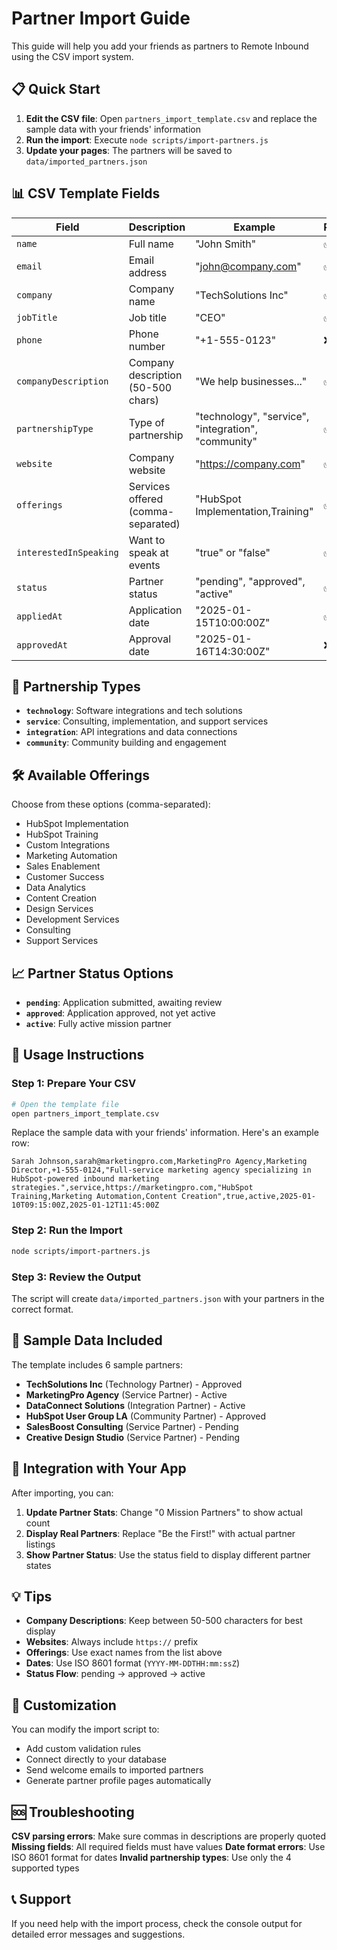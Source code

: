 # Partner Import Guide

This guide will help you add your friends as partners to Remote Inbound using the CSV import system.

## 📋 Quick Start

1. **Edit the CSV file**: Open `partners_import_template.csv` and replace the sample data with your friends' information
2. **Run the import**: Execute `node scripts/import-partners.js`
3. **Update your pages**: The partners will be saved to `data/imported_partners.json`

## 📊 CSV Template Fields

| Field | Description | Example | Required |
|-------|-------------|---------|----------|
| `name` | Full name | "John Smith" | ✅ |
| `email` | Email address | "john@company.com" | ✅ |
| `company` | Company name | "TechSolutions Inc" | ✅ |
| `jobTitle` | Job title | "CEO" | ✅ |
| `phone` | Phone number | "+1-555-0123" | ❌ |
| `companyDescription` | Company description (50-500 chars) | "We help businesses..." | ✅ |
| `partnershipType` | Type of partnership | "technology", "service", "integration", "community" | ✅ |
| `website` | Company website | "https://company.com" | ✅ |
| `offerings` | Services offered (comma-separated) | "HubSpot Implementation,Training" | ✅ |
| `interestedInSpeaking` | Want to speak at events | "true" or "false" | ✅ |
| `status` | Partner status | "pending", "approved", "active" | ✅ |
| `appliedAt` | Application date | "2025-01-15T10:00:00Z" | ✅ |
| `approvedAt` | Approval date | "2025-01-16T14:30:00Z" | ❌ |

## 🎯 Partnership Types

- **`technology`**: Software integrations and tech solutions
- **`service`**: Consulting, implementation, and support services  
- **`integration`**: API integrations and data connections
- **`community`**: Community building and engagement

## 🛠️ Available Offerings

Choose from these options (comma-separated):
- HubSpot Implementation
- HubSpot Training
- Custom Integrations
- Marketing Automation
- Sales Enablement
- Customer Success
- Data Analytics
- Content Creation
- Design Services
- Development Services
- Consulting
- Support Services

## 📈 Partner Status Options

- **`pending`**: Application submitted, awaiting review
- **`approved`**: Application approved, not yet active
- **`active`**: Fully active mission partner

## 🚀 Usage Instructions

### Step 1: Prepare Your CSV
```bash
# Open the template file
open partners_import_template.csv
```

Replace the sample data with your friends' information. Here's an example row:
```csv
Sarah Johnson,sarah@marketingpro.com,MarketingPro Agency,Marketing Director,+1-555-0124,"Full-service marketing agency specializing in HubSpot-powered inbound marketing strategies.",service,https://marketingpro.com,"HubSpot Training,Marketing Automation,Content Creation",true,active,2025-01-10T09:15:00Z,2025-01-12T11:45:00Z
```

### Step 2: Run the Import
```bash
node scripts/import-partners.js
```

### Step 3: Review the Output
The script will create `data/imported_partners.json` with your partners in the correct format.

## 📝 Sample Data Included

The template includes 6 sample partners:
- **TechSolutions Inc** (Technology Partner) - Approved
- **MarketingPro Agency** (Service Partner) - Active  
- **DataConnect Solutions** (Integration Partner) - Active
- **HubSpot User Group LA** (Community Partner) - Approved
- **SalesBoost Consulting** (Service Partner) - Pending
- **Creative Design Studio** (Service Partner) - Pending

## 🔧 Integration with Your App

After importing, you can:

1. **Update Partner Stats**: Change "0 Mission Partners" to show actual count
2. **Display Real Partners**: Replace "Be the First!" with actual partner listings
3. **Show Partner Status**: Use the status field to display different partner states

## 💡 Tips

- **Company Descriptions**: Keep between 50-500 characters for best display
- **Websites**: Always include `https://` prefix
- **Offerings**: Use exact names from the list above
- **Dates**: Use ISO 8601 format (`YYYY-MM-DDTHH:mm:ssZ`)
- **Status Flow**: pending → approved → active

## 🎨 Customization

You can modify the import script to:
- Add custom validation rules
- Connect directly to your database
- Send welcome emails to imported partners
- Generate partner profile pages automatically

## 🆘 Troubleshooting

**CSV parsing errors**: Make sure commas in descriptions are properly quoted
**Missing fields**: All required fields must have values
**Date format errors**: Use ISO 8601 format for dates
**Invalid partnership types**: Use only the 4 supported types

## 📞 Support

If you need help with the import process, check the console output for detailed error messages and suggestions.